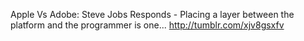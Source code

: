 Apple Vs Adobe: Steve Jobs Responds - Placing a layer between the platform and the programmer is one... http://tumblr.com/xjv8gsxfv